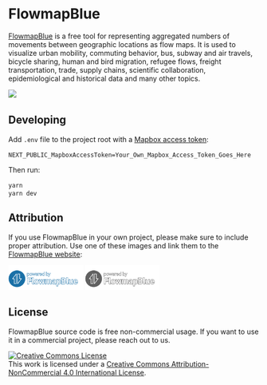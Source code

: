 # FlowmapBlue



[FlowmapBlue](http://flowmap.blue/) is a free tool for representing aggregated numbers of movements between geographic locations as flow maps. It is used to visualize urban mobility, commuting behavior, bus, subway and air travels, bicycle sharing, human and bird migration, refugee flows, freight transportation, trade, supply chains, scientific collaboration, epidemiological and historical data and many other topics.


<a href=https://flowmap.blue/><img src=https://user-images.githubusercontent.com/351828/144013336-53bad978-74d1-4d39-be94-a0bd7a4f4f90.jpg width=400>
</a>



## Developing

Add `.env` file to the project root with a [Mapbox access token](https://www.mapbox.com/help/define-access-token/):

    NEXT_PUBLIC_MapboxAccessToken=Your_Own_Mapbox_Access_Token_Goes_Here

Then run:

    yarn 
    yarn dev


## Attribution
If you use FlowmapBlue in your own project, please make sure to include proper attribution. Use one of these images and link them to the [FlowmapBlue website](https://flowmap.blue/):

<img src="./public/images/powered-by-FlowmapBlue-flat.svg" width="150">

<img src="./public/images/powered-by-FlowmapBlue-mono-flat.svg" width="150">


## License

FlowmapBlue source code is free non-commercial usage. If you want to use it in a commercial project, please reach out to us.

<a rel="license" href="http://creativecommons.org/licenses/by-nc/4.0/"><img alt="Creative Commons License" style="border-width:0" src="https://i.creativecommons.org/l/by-nc/4.0/88x31.png" /></a><br />This work is licensed under a <a rel="license" href="http://creativecommons.org/licenses/by-nc/4.0/">Creative Commons Attribution-NonCommercial 4.0 International License</a>.
